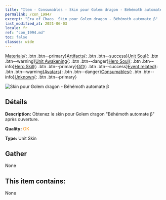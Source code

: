 ```yaml
---
title: "Item - Consumables - Skin pour Golem dragon - Béhémoth automate β"
permalink: /con_1994/
excerpt: "Era of Chaos  Skin pour Golem dragon - Béhémoth automate β"
last_modified_at: 2021-06-03
locale: fr
ref: "con_1994.md"
toc: false
classes: wide
---
```

 [Materials](/ItemsFR/){: .btn .btn--primary}[Artifacts](/ItemsFR/Artifacts/){: .btn .btn--success}[Unit Soul](/ItemsFR/UnitSoul/){: .btn .btn--warning}[Unit Awakening](/ItemsFR/UnitAwakening/){: .btn .btn--danger}[Hero Soul](/ItemsFR/HeroSoul/){: .btn .btn--info}[Hero Skill](/ItemsFR/HeroSkill/){: .btn .btn--primary}[Gift](/ItemsFR/Gift/){: .btn .btn--success}[Event related](/ItemsFR/Events/){: .btn .btn--warning}[Avatars](/ItemsFR/Avatars/){: .btn .btn--danger}[Consumables](/ItemsFR/Consumables/){: .btn .btn--info}[Unknown](/ItemsFR/Unknown/){: .btn .btn--primary}

 ![Skin pour Golem dragon - Béhémoth automate β](/images/u/ti_kuileilongpifu2.jpg)

## Détails
 **Description:** Obtenez le skin pour Golem dragon \"Béhémoth automate β\" après ouverture.

 **Quality:** <span style="color: #FF8C00">OK</span>

 **Type:** Unit Skin

## Gather

  None

## This item contains:

  None

